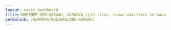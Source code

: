 ```yaml
---
layout: vakit_dashboard
title: RHEINFELDEN-KARSAU, ALMANYA için iftar, namaz vakitleri ve hava durumu - ilçe/eyalet seç
permalink: /ALMANYA/RHEINFELDEN-KARSAU/
---
```


<script type="text/javascript">
  var GLOBAL_COUNTRY = 'ALMANYA';
  var GLOBAL_CITY = 'RHEINFELDEN-KARSAU';
  var GLOBAL_STATE = '';
  var lat = 72;
  var lon = 21;
</script>

